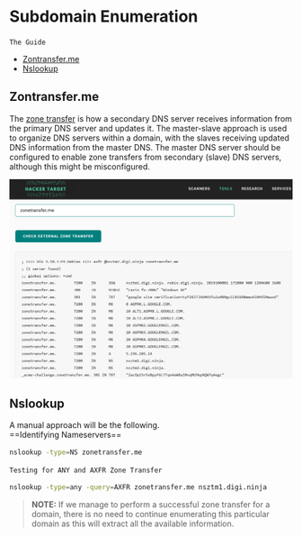 # Subdomain Enumeration
`The Guide`

- [Zontransfer.me](#Zontransfer.me)
- [Nslookup](#Nslookup)

## Zontransfer.me
The [zone transfer](https://hackertarget.com/zone-transfer/) is how a secondary DNS server receives information from the primary DNS server and updates it. The master-slave approach is used to organize DNS servers within a domain, with the slaves receiving updated DNS information from the master DNS. The master DNS server should be configured to enable zone transfers from secondary (slave) DNS servers, although this might be misconfigured.

![transfer.me-image](/media/transfer-me.png)

## Nslookup

A manual approach will be the following. <br>
==Identifying Nameservers==
```bash
nslookup -type=NS zonetransfer.me
```
`Testing for ANY and AXFR Zone Transfer`
```bash
nslookup -type=any -query=AXFR zonetransfer.me nsztm1.digi.ninja
```

> **NOTE:** If we manage to perform a successful zone transfer for a domain, there is no need to continue enumerating this particular domain as this will extract all the available information.

